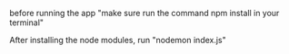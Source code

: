 before running the app "make sure run the command npm install in your terminal"

After installing the node modules, run "nodemon index.js"
